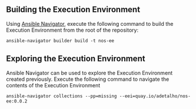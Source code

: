 ## Building the Execution Environment

Using [Ansible Navigator](https://ansible.readthedocs.io/projects/navigator/), execute the following command to build the Execution Environment from the root of the repository:

```shell
ansible-navigator builder build -t nos-ee
```

## Exploring the Execution Environment

Ansible Navigator can be used to explore the Execution Environment created previously. Execute the following command to navigate the contents of the Execution Environment

```shell
ansible-navigator collections --pp=missing --eei=quay.io/adetalho/nos-ee:0.0.2
```
